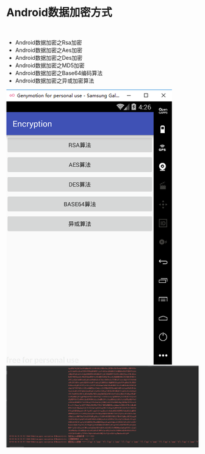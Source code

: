 # Android数据加密方式
 
 - Android数据加密之Rsa加密
 - Android数据加密之Aes加密
 - Android数据加密之Des加密
 - Android数据加密之MD5加密
 - Android数据加密之Base64编码算法
 - Android数据加密之异或加密算法
 
 ![](img/encry.png)  
  ![](img/rsa.png)

